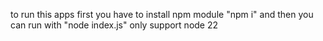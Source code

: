to run this apps
first you have to install npm module "npm i"
and then you can run with "node index.js"
only support node 22
